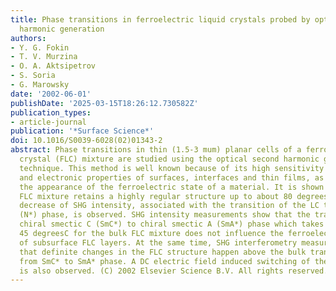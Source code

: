 ```yaml
---
title: Phase transitions in ferroelectric liquid crystals probed by optical second
  harmonic generation
authors:
- Y. G. Fokin
- T. V. Murzina
- O. A. Aktsipetrov
- S. Soria
- G. Marowsky
date: '2002-06-01'
publishDate: '2025-03-15T18:26:12.730582Z'
publication_types:
- article-journal
publication: '*Surface Science*'
doi: 10.1016/S0039-6028(02)01343-2
abstract: Phase transitions in thin (1.5-3 mum) planar cells of a ferroelectric liquid
  crystal (FLC) mixture are studied using the optical second harmonic generation (SHG)
  technique. This method is well known because of its high sensitivity to the structural
  and electronic properties of surfaces, interfaces and thin films, as well as to
  the appearance of the ferroelectric state of a material. It is shown that the studied
  FLC mixture retains a highly regular structure up to about 80 degreesC, when a sharp
  decrease of SHG intensity, associated with the transition of the LC to the nonpolar
  (N*) phase, is observed. SHG intensity measurements show that the transition from
  chiral smectic C (SmC*) to chiral smectic A (SmA*) phase which takes place at about
  45 degreesC for the bulk FLC mixture does not influence the ferroelectric state
  of subsurface FLC layers. At the same time, SHG interferometry measurements show
  that definite changes in the FLC structure happen above the bulk transition temperature
  from SmC* to SmA* phase. A DC electric field induced switching of the FLC cells
  is also observed. (C) 2002 Elsevier Science B.V. All rights reserved.
---
```

